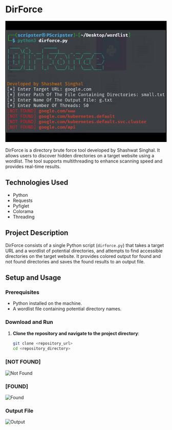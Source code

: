 # DirForce

![DirForce Banner](Images/1.png)

DirForce is a directory brute force tool developed by Shashwat Singhal. It allows users to discover hidden directories on a target website using a wordlist. The tool supports multithreading to enhance scanning speed and provides real-time results.

## Technologies Used
- Python
- Requests
- Pyfiglet
- Colorama
- Threading

## Project Description

DirForce consists of a single Python script (`dirforce.py`) that takes a target URL and a wordlist of potential directories, and attempts to find accessible directories on the target website. It provides colored output for found and not found directories and saves the found results to an output file.

## Setup and Usage

### Prerequisites
- Python installed on the machine.
- A wordlist file containing potential directory names.

### Download and Run

1. **Clone the repository and navigate to the project directory**:
   ```sh
   git clone <repository_url>
   cd <repository_directory>

### [NOT FOUND]
![Not Found](Images/2.png)
### [FOUND]
![Found](Images/3.png)
### Output File
![Output](Images/4.png)